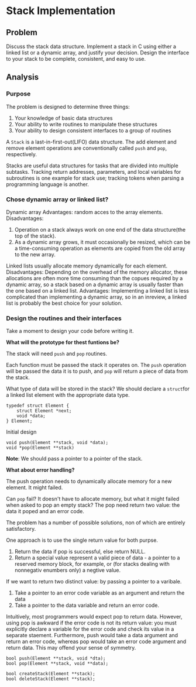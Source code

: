 # Stack Implementation

## Problem

Discuss the stack data structure.
Implement a stack in C using either a linked list or a dynamic array, and justify your decision.
Design the interface to your stack to be complete, consistent, and easy to use.

## Analysis

### Purpose

The problem is designed to determine three things:
1. Your knowledge of basic data structures
2. Your ability to write routines to manipulate these structures
3. Your ability to design consistent interfaces to a group of routines

A `Stack` is a last-in-first-out(LIFO) data structure.
The add element and remove element operations are conventionally called `push` and `pop`, respectively.

Stacks are useful data structures for tasks that are divided into multiple subtasks.
Tracking return addresses, parameters, and local variables for subroutines is one example for stack use; tracking tokens when parsing a programming language is another.

### Chose dynamic array or linked list?

Dynamic array
Advantages: random acces to the array elements.
Disadvantages:
1) Operation on a stack always work on one end of the data structure(the top of the stack).
2) As a dynamic array grows, it must occasionally be resized, which can be a time-consuming operation as elements are copied from the old array to the new array.

Linked lists usually allocate memory dynamically for each element.
Disadvantages:
Depending on the overhead of the memory allocator, these allocations are often more time consuming than the copues required by a dynamic array, so a stack based on a dynamic array is usually faster than the one based on a linked list.
Advantages:
Implementing a linked list is less complicated than implementing a dynamic array, so in an inreview, a linked list is probably the best choice for your solution.

### Design the routines and their interfaces

Take a moment to design your code before writing it.

__What will the prototype for thest funtions be?__

The stack will need `push` and `pop` routines. 

Each function must be passed the stack it operates on.
The `push` operation will be passed the data it is to push, and `pop` will return a piece of data from the stack.

What type of data will be stored in the stack?
We should declare a `struct`for a linked list element with the appropriate data type.

    typedef struct Element {
        struct Element *next;
        void *data;
    } Element;

Initial design

    void push(Element **stack, void *data);
    void *pop(Element **stack)

**Note**: We should pass a pointer to a pointer of the stack.

__What about error handling?__

The push operation needs to dynamically allocate memory for a new element. It might failed.

Can `pop` fail? It doesn't have to allocate memory, but what it might failed when asked to pop an empty stack?
The pop need return two value: the data it poped and an error code.

The problem has a number of possible solutions, non of which are entirely satisfactory.

One approach is to use the single return value for both purpse.
1) Return the data if pop is successful, else return NULL. 
2) Return a special value represent a valid piece of data - a pointer to a reserved memory block, for example, or (for stacks dealing with nonnegativ enumbers only) a negtive value.

If we want to return two distinct value: by passing a pointer to a varibale.
1) Take a pointer to an error code variable as an argument and return the data 
2) Take a pointer to the data variable and return an error code.

Intuitively, most programmers would expect pop to return data. However, using pop is awkward if the error code is not its return value: you must explicitly declare a variable for the error code and check its value in a separate staement. 
Furthermore, push would take a data argument and return an error code, whereas pop would take an error code argument and return data. This may offend your sense of symmetry.

    bool push(Element **stack, void *dta);
    bool pop(Element **stack, void **data);

    bool createStack(Element **stack);
    bool deleteStack(Element **stack);

